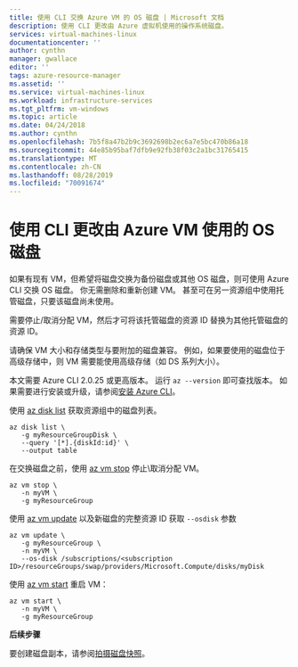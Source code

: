 ```yaml
---
title: 使用 CLI 交换 Azure VM 的 OS 磁盘 | Microsoft 文档
description: 使用 CLI 更改由 Azure 虚拟机使用的操作系统磁盘。
services: virtual-machines-linux
documentationcenter: ''
author: cynthn
manager: gwallace
editor: ''
tags: azure-resource-manager
ms.assetid: ''
ms.service: virtual-machines-linux
ms.workload: infrastructure-services
ms.tgt_pltfrm: vm-windows
ms.topic: article
ms.date: 04/24/2018
ms.author: cynthn
ms.openlocfilehash: 7b5f8a47b2b9c3692698b2ec6a7e5bc470b86a18
ms.sourcegitcommit: 44e85b95baf7dfb9e92fb38f03c2a1bc31765415
ms.translationtype: MT
ms.contentlocale: zh-CN
ms.lasthandoff: 08/28/2019
ms.locfileid: "70091674"
---
```

# <a name="change-the-os-disk-used-by-an-azure-vm-using-the-cli"></a>使用 CLI 更改由 Azure VM 使用的 OS 磁盘


如果有现有 VM，但希望将磁盘交换为备份磁盘或其他 OS 磁盘，则可使用 Azure CLI 交换 OS 磁盘。 你无需删除和重新创建 VM。 甚至可在另一资源组中使用托管磁盘，只要该磁盘尚未使用。

需要停止/取消分配 VM，然后才可将该托管磁盘的资源 ID 替换为其他托管磁盘的资源 ID。 

请确保 VM 大小和存储类型与要附加的磁盘兼容。 例如，如果要使用的磁盘位于高级存储中，则 VM 需要能使用高级存储（如 DS 系列大小）。

本文需要 Azure CLI 2.0.25 或更高版本。 运行 `az --version` 即可查找版本。 如果需要进行安装或升级，请参阅[安装 Azure CLI]( /cli/azure/install-azure-cli)。 


使用 [az disk list](/cli/azure/disk) 获取资源组中的磁盘列表。

```azurecli-interactive
az disk list \
   -g myResourceGroupDisk \
   --query '[*].{diskId:id}' \
   --output table
```


在交换磁盘之前，使用 [az vm stop](/cli/azure/vm) 停止\取消分配 VM。

```azurecli-interactive
az vm stop \
   -n myVM \
   -g myResourceGroup
```


使用 [az vm update](/cli/azure/vm#az-vm-update) 以及新磁盘的完整资源 ID 获取 `--osdisk` 参数 

```azurecli-interactive 
az vm update \
   -g myResourceGroup \
   -n myVM \
   --os-disk /subscriptions/<subscription ID>/resourceGroups/swap/providers/Microsoft.Compute/disks/myDisk 
   ```
   
使用 [az vm start](/cli/azure/vm) 重启 VM：

```azurecli-interactive
az vm start \
   -n myVM \
   -g myResourceGroup
```

   
**后续步骤**

要创建磁盘副本，请参阅[拍摄磁盘快照](snapshot-copy-managed-disk.md)。
